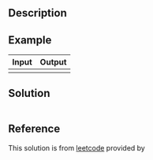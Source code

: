# 

## Description



## Example

|Input|Output|
|-|-|
|||

## Solution



```python

```

## Reference

This solution is from [leetcode]() provided by 
